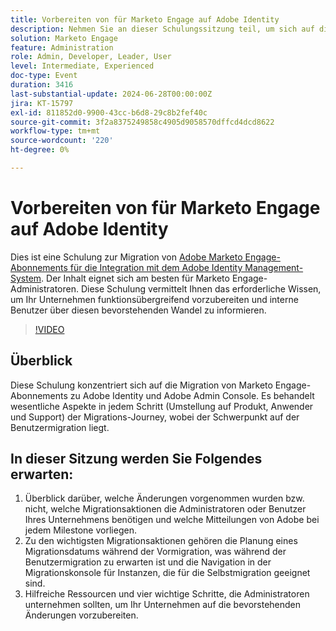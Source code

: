 ```yaml
---
title: Vorbereiten von für Marketo Engage auf Adobe Identity
description: Nehmen Sie an dieser Schulungssitzung teil, um sich auf die Migration von Marketo Engage-Abonnements zu Adobe Identity vorzubereiten, und konzentrieren Sie sich auf die Benutzermigration, wichtige Aktionen und wichtige Ressourcen für Admins mit Anleitungen zum Navigieren in der Migrationskonsole und zum Verständnis der Änderungen bei jedem Milestone.
solution: Marketo Engage
feature: Administration
role: Admin, Developer, Leader, User
level: Intermediate, Experienced
doc-type: Event
duration: 3416
last-substantial-update: 2024-06-28T00:00:00Z
jira: KT-15797
exl-id: 811852d0-9900-43cc-b6d8-29c8b2fef40c
source-git-commit: 3f2a8375249858c4905d9058570dffcd4dcd8622
workflow-type: tm+mt
source-wordcount: '220'
ht-degree: 0%

---
```


# Vorbereiten von für Marketo Engage auf Adobe Identity

Dies ist eine Schulung zur Migration von [Adobe Marketo Engage-Abonnements für die Integration mit dem Adobe Identity Management-System](https://experienceleague.adobe.com/de/docs/marketo/using/product-docs/administration/marketo-with-adobe-identity/adobe-identity-management-overview). Der Inhalt eignet sich am besten für Marketo Engage-Administratoren. Diese Schulung vermittelt Ihnen das erforderliche Wissen, um Ihr Unternehmen funktionsübergreifend vorzubereiten und interne Benutzer über diesen bevorstehenden Wandel zu informieren.


>[!VIDEO](https://video.tv.adobe.com/v/3432362/?learn=on&captions=ger)

## Überblick

Diese Schulung konzentriert sich auf die Migration von Marketo Engage-Abonnements zu Adobe Identity und Adobe Admin Console. Es behandelt wesentliche Aspekte in jedem Schritt (Umstellung auf Produkt, Anwender und Support) der Migrations-Journey, wobei der Schwerpunkt auf der Benutzermigration liegt.

## In dieser Sitzung werden Sie Folgendes erwarten:

1. Überblick darüber, welche Änderungen vorgenommen wurden bzw. nicht, welche Migrationsaktionen die Administratoren oder Benutzer Ihres Unternehmens benötigen und welche Mitteilungen von Adobe bei jedem Milestone vorliegen.
1. Zu den wichtigsten Migrationsaktionen gehören die Planung eines Migrationsdatums während der Vormigration, was während der Benutzermigration zu erwarten ist und die Navigation in der Migrationskonsole für Instanzen, die für die Selbstmigration geeignet sind.
1. Hilfreiche Ressourcen und vier wichtige Schritte, die Administratoren unternehmen sollten, um Ihr Unternehmen auf die bevorstehenden Änderungen vorzubereiten.
